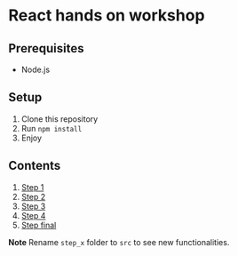 # React hands on workshop

## Prerequisites

- Node.js

## Setup

1. Clone this repository
2. Run `npm install`
3. Enjoy

## Contents

1. [Step 1](step_1/README.md)
2. [Step 2](step_2/README.md)
3. [Step 3](step_3/README.md)
4. [Step 4](step_4/README.md)
5. [Step final](step_final/README.md)

**Note** Rename `step_x` folder to `src` to see new functionalities.
